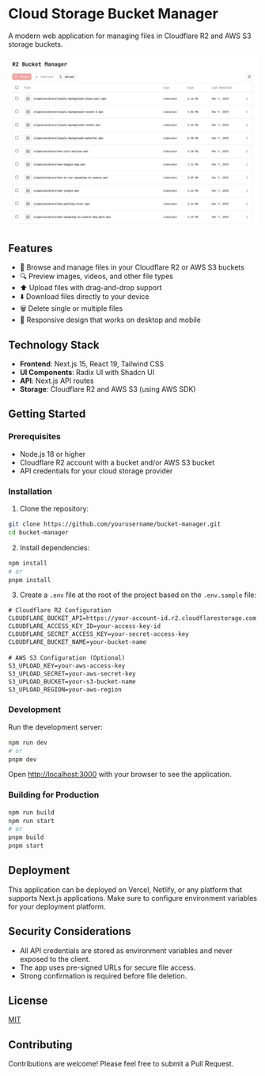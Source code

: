 # Cloud Storage Bucket Manager

A modern web application for managing files in Cloudflare R2 and AWS S3 storage buckets.

![Bucket Manager](https://github.com/deifos/bucket-manager/raw/main/public/images/docs/bucket_manager.JPG)

## Features

- 📁 Browse and manage files in your Cloudflare R2 or AWS S3 buckets
- 🔍 Preview images, videos, and other file types
- ⬆️ Upload files with drag-and-drop support
- ⬇️ Download files directly to your device
- 🗑️ Delete single or multiple files
- 📱 Responsive design that works on desktop and mobile

## Technology Stack

- **Frontend**: Next.js 15, React 19, Tailwind CSS
- **UI Components**: Radix UI with Shadcn UI
- **API**: Next.js API routes
- **Storage**: Cloudflare R2 and AWS S3 (using AWS SDK)

## Getting Started

### Prerequisites

- Node.js 18 or higher
- Cloudflare R2 account with a bucket and/or AWS S3 bucket
- API credentials for your cloud storage provider

### Installation

1. Clone the repository:

```bash
git clone https://github.com/yourusername/bucket-manager.git
cd bucket-manager
```

2. Install dependencies:

```bash
npm install
# or
pnpm install
```

3. Create a `.env` file at the root of the project based on the `.env.sample` file:

```
# Cloudflare R2 Configuration
CLOUDFLARE_BUCKET_API=https://your-account-id.r2.cloudflarestorage.com
CLOUDFLARE_ACCESS_KEY_ID=your-access-key-id
CLOUDFLARE_SECRET_ACCESS_KEY=your-secret-access-key
CLOUDFLARE_BUCKET_NAME=your-bucket-name

# AWS S3 Configuration (Optional)
S3_UPLOAD_KEY=your-aws-access-key
S3_UPLOAD_SECRET=your-aws-secret-key
S3_UPLOAD_BUCKET=your-s3-bucket-name
S3_UPLOAD_REGION=your-aws-region
```

### Development

Run the development server:

```bash
npm run dev
# or
pnpm dev
```

Open [http://localhost:3000](http://localhost:3000) with your browser to see the application.

### Building for Production

```bash
npm run build
npm run start
# or
pnpm build
pnpm start
```

## Deployment

This application can be deployed on Vercel, Netlify, or any platform that supports Next.js applications. Make sure to configure environment variables for your deployment platform.

## Security Considerations

- All API credentials are stored as environment variables and never exposed to the client.
- The app uses pre-signed URLs for secure file access.
- Strong confirmation is required before file deletion.

## License

[MIT](LICENSE)

## Contributing

Contributions are welcome! Please feel free to submit a Pull Request.
